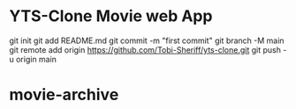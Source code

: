 # YTS-Clone Movie web App



git init
git add README.md
git commit -m "first commit"
git branch -M main
git remote add origin https://github.com/Tobi-Sheriff/yts-clone.git
git push -u origin main
# movie-archive
